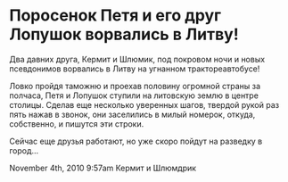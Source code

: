 # Поросенок Петя и его друг Лопушок ворвались в Литву!

Два давних друга, Кермит и Шлюмик, под покровом ночи и новых псевдонимов
ворвались в Литву на угнанном трактореавтобусе!

Ловко пройдя таможню и проехав половину огромной страны за полчаса, Петя
и Лопушок ступили на литовскую землю в центре столицы. Сделав еще
несколько уверенных шагов, твердой рукой раз пять нажав в звонок, они
заселились в милый номерок, откуда, собственно, и пишутся эти строки.

Сейчас еще друзья работают, но уже скоро пойдут на разведку в город…

<span id="timestamp"> November 4th, 2010 9:57am </span> <span
class="tag">Кермит и Шлюмдрик</span>
